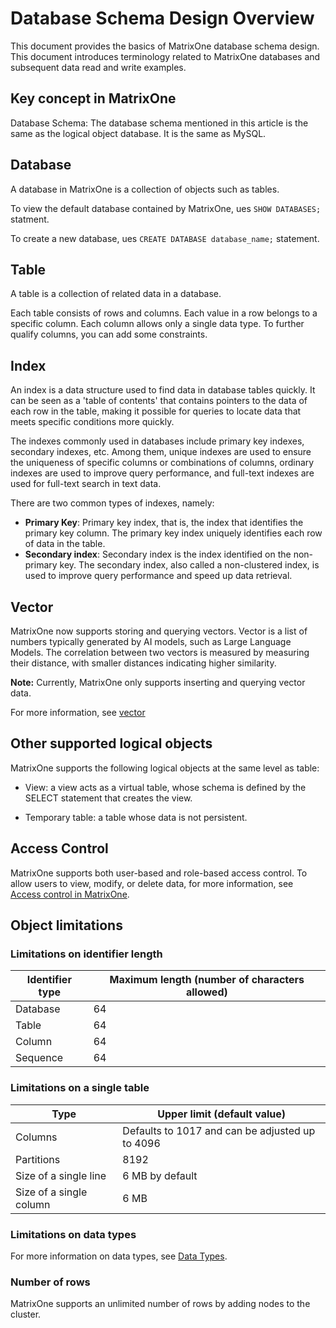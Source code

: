 # Database Schema Design Overview

This document provides the basics of MatrixOne database schema design. This document introduces terminology related to MatrixOne databases and subsequent data read and write examples.

## Key concept in MatrixOne

Database Schema: The database schema mentioned in this article is the same as the logical object database. It is the same as MySQL.

## Database

A database in MatrixOne is a collection of objects such as tables.

To view the default database contained by MatrixOne, ues `SHOW DATABASES;` statment.

To create a new database, ues `CREATE DATABASE database_name;` statement.

## Table

A table is a collection of related data in a database.

Each table consists of rows and columns. Each value in a row belongs to a specific column. Each column allows only a single data type. To further qualify columns, you can add some constraints.

## Index

An index is a data structure used to find data in database tables quickly. It can be seen as a 'table of contents' that contains pointers to the data of each row in the table, making it possible for queries to locate data that meets specific conditions more quickly.

The indexes commonly used in databases include primary key indexes, secondary indexes, etc. Among them, unique indexes are used to ensure the uniqueness of specific columns or combinations of columns, ordinary indexes are used to improve query performance, and full-text indexes are used for full-text search in text data.

There are two common types of indexes, namely:

- **Primary Key**: Primary key index, that is, the index that identifies the primary key column. The primary key index uniquely identifies each row of data in the table.
- **Secondary index**: Secondary index is the index identified on the non-primary key. The secondary index, also called a non-clustered index, is used to improve query performance and speed up data retrieval.

## Vector

MatrixOne now supports storing and querying vectors. Vector is a list of numbers typically generated by AI models, such as Large Language Models. The correlation between two vectors is measured by measuring their distance, with smaller distances indicating higher similarity.

__Note:__ Currently, MatrixOne only supports inserting and querying vector data.

For more information, see [vector](vector.md)

## Other supported logical objects

MatrixOne supports the following logical objects at the same level as table:

- View: a view acts as a virtual table, whose schema is defined by the SELECT statement that creates the view.

- Temporary table: a table whose data is not persistent.

## Access Control

MatrixOne supports both user-based and role-based access control. To allow users to view, modify, or delete data, for more information, see [Access control in MatrixOne](../../Security/role-priviledge-management/about-privilege-management.md).

## Object limitations

### Limitations on identifier length

|Identifier type|Maximum length (number of characters allowed)|
|---|---|
|Database|64|
|Table|64|
|Column|64|
|Sequence|64|

### Limitations on a single table

|Type|Upper limit (default value)|
|---|---|
|Columns|Defaults to 1017 and can be adjusted up to 4096|
|Partitions|8192|
|Size of a single line|6 MB by default|
|Size of a single column|6 MB|

### Limitations on data types

For more information on data types, see [Data Types](../../Reference/Data-Types/data-types.md).

### Number of rows

MatrixOne supports an unlimited number of rows by adding nodes to the cluster.
